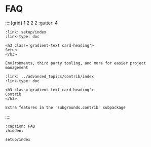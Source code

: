 # FAQ

::::{grid} 1 2 2 2
:gutter: 4

```{grid-item-card}
:link: setup/index
:link-type: doc

<h3 class='gradient-text card-heading'>
Setup
</h3>

Environments, third party tooling, and more for easier project management
```

```{grid-item-card}
:link: ../advanced_topics/contrib/index
:link-type: doc

<h3 class='gradient-text card-heading'>
Contrib
</h3>

Extra features in the `subgrounds.contrib` subpackage
```

::::

```{toctree}
:caption: FAQ
:hidden:

setup/index

```
